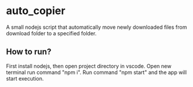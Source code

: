 ﻿# auto_copier
A small nodejs script that automatically move newly downloaded files from download folder to a specified folder.

## How to run?
First install nodejs, then open project directory in vscode. Open new terminal run command "npm i".
Run command "npm start" and the app will start execution.
